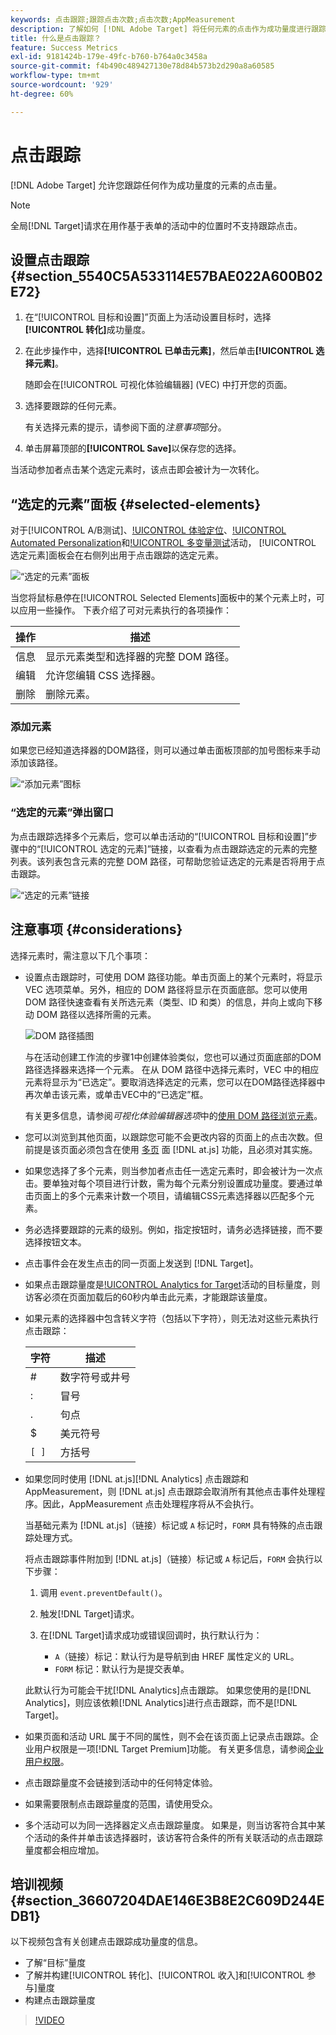 ```yaml
---
keywords: 点击跟踪;跟踪点击次数;点击次数;AppMeasurement
description: 了解如何 [!DNL Adobe Target] 将任何元素的点击作为成功量度进行跟踪。
title: 什么是点击跟踪？
feature: Success Metrics
exl-id: 9181424b-179e-49fc-b760-b764a0c3458a
source-git-commit: f4b490c489427130e78d84b573b2d290a8a60585
workflow-type: tm+mt
source-wordcount: '929'
ht-degree: 60%

---
```


# 点击跟踪

[!DNL Adobe Target] 允许您跟踪任何作为成功量度的元素的点击量。

>[!NOTE]
>
>全局[!DNL Target]请求在用作基于表单的活动中的位置时不支持跟踪点击。

## 设置点击跟踪 {#section_5540C5A533114E57BAE022A600B02E72}

1. 在“[!UICONTROL 目标和设置]”页面上为活动设置目标时，选择&#x200B;**[!UICONTROL 转化]**&#x200B;成功量度。
1. 在此步操作中，选择&#x200B;**[!UICONTROL 已单击元素]**，然后单击&#x200B;**[!UICONTROL 选择元素]**。

   随即会在[!UICONTROL 可视化体验编辑器] (VEC) 中打开您的页面。

1. 选择要跟踪的任何元素。

   有关选择元素的提示，请参阅下面的&#x200B;*注意事项*&#x200B;部分。

1. 单击屏幕顶部的&#x200B;**[!UICONTROL Save]**&#x200B;以保存您的选择。

当活动参加者点击某个选定元素时，该点击即会被计为一次转化。

## “选定的元素”面板 {#selected-elements}

对于[!UICONTROL A/B测试]、[!UICONTROL 体验定位](XT)、[!UICONTROL Automated Personalization](AP)和[!UICONTROL 多变量测试](MVT)活动， [!UICONTROL 选定元素]面板会在右侧列出用于点击跟踪的选定元素。

![“选定的元素”面板](/help/c-activities/r-success-metrics/assets/selected-elements.png)

当您将鼠标悬停在[!UICONTROL Selected Elements]面板中的某个元素上时，可以应用一些操作。 下表介绍了可对元素执行的各项操作：

| 操作 | 描述 |
| --- | --- |
| 信息 | 显示元素类型和选择器的完整 DOM 路径。 |
| 编辑 | 允许您编辑 CSS 选择器。 |
| 删除 | 删除元素。 |

### 添加元素

如果您已经知道选择器的DOM路径，则可以通过单击面板顶部的加号图标来手动添加该路径。

![“添加元素”图标](/help/c-activities/r-success-metrics/assets/add-element.png)

### “选定的元素”弹出窗口

为点击跟踪选择多个元素后，您可以单击活动的“[!UICONTROL 目标和设置]”步骤中的“[!UICONTROL 选定的元素]”链接，以查看为点击跟踪选定的元素的完整列表。该列表包含元素的完整 DOM 路径，可帮助您验证选定的元素是否将用于点击跟踪。

![“选定的元素”链接](/help/c-activities/r-success-metrics/assets/elements-selected-link.png)

## 注意事项 {#considerations}

选择元素时，需注意以下几个事项：

* 设置点击跟踪时，可使用 DOM 路径功能。单击页面上的某个元素时，将显示 VEC 选项菜单。另外，相应的 DOM 路径将显示在页面底部。您可以使用 DOM 路径快速查看有关所选元素（类型、ID 和类）的信息，并向上或向下移动 DOM 路径以选择所需的元素。

   ![DOM 路径插图](/help/c-activities/r-success-metrics/assets/click-tracking-dom.png)

   与在活动创建工作流的步骤1中创建体验类似，您也可以通过页面底部的DOM路径选择器来选择一个元素。 在从 DOM 路径中选择元素时，VEC 中的相应元素将显示为“已选定”。要取消选择选定的元素，您可以在DOM路径选择器中再次单击该元素，或单击VEC中的“已选定”框。

   有关更多信息，请参阅&#x200B;*可视化体验编辑器选项*&#x200B;中的[使用 DOM 路径浏览元素](/help/c-experiences/c-visual-experience-composer/viztarget-options.md#dom-path)。

* 您可以浏览到其他页面，以跟踪您可能不会更改内容的页面上的点击次数。但前提是该页面必须包含在使用  [多页](/help/c-experiences/c-visual-experience-composer/multipage-activity.md#concept_277E096063E14813AC5D8EDFA1D2ED48) 面 [!DNL at.js] 功能，且必须对其实施。
* 如果您选择了多个元素，则当参加者点击任一选定元素时，即会被计为一次点击。要单独对每个项目进行计数，需为每个元素分别设置成功量度。要通过单击页面上的多个元素来计数一个项目，请编辑CSS元素选择器以匹配多个元素。
* 务必选择要跟踪的元素的级别。例如，指定按钮时，请务必选择链接，而不要选择按钮文本。
* 点击事件会在发生点击的同一页面上发送到 [!DNL Target]。
* 如果点击跟踪量度是[!UICONTROL Analytics for Target](A4T)活动的目标量度，则访客必须在页面加载后的60秒内单击此元素，才能跟踪该量度。
* 如果元素的选择器中包含转义字符（包括以下字符），则无法对这些元素执行点击跟踪：

   | 字符 | 描述 |
   |---|---|
   | # | 数字符号或井号 |
   | : | 冒号 |
   | . | 句点 |
   | $ | 美元符号 |
   | `[ ]` | 方括号 |

* 如果您同时使用 [!DNL at.js][!DNL Analytics] 点击跟踪和 AppMeasurement，则 [!DNL at.js] 点击跟踪会取消所有其他点击事件处理程序。因此，AppMeasurement 点击处理程序将从不会执行。

   当基础元素为 [!DNL at.js]（链接）标记或 `A` 标记时，`FORM` 具有特殊的点击跟踪处理方式。

   将点击跟踪事件附加到 [!DNL at.js]（链接）标记或 `A` 标记后，`FORM` 会执行以下步骤：

   1. 调用 `event.preventDefault()`。

   1. 触发[!DNL Target]请求。

   1. 在[!DNL Target]请求成功或错误回调时，执行默认行为：

      * `A`（链接）标记：默认行为是导航到由 HREF 属性定义的 URL。
      * `FORM` 标记：默认行为是提交表单。

   此默认行为可能会干扰[!DNL Analytics]点击跟踪。 如果您使用的是[!DNL Analytics]，则应该依赖[!DNL Analytics]进行点击跟踪，而不是[!DNL Target]。

* 如果页面和活动 URL 属于不同的属性，则不会在该页面上记录点击跟踪。企业用户权限是一项[!DNL Target Premium]功能。 有关更多信息，请参阅[企业用户权限](/help/administrating-target/c-user-management/property-channel/property-channel.md)。

* 点击跟踪量度不会链接到活动中的任何特定体验。

* 如果需要限制点击跟踪量度的范围，请使用受众。

* 多个活动可以为同一选择器定义点击跟踪量度。 如果是，则当访客符合其中某个活动的条件并单击该选择器时，该访客符合条件的所有关联活动的点击跟踪量度都会相应增加。

## 培训视频 {#section_36607204DAE146E3B8E2C609D244EDB1}

以下视频包含有关创建点击跟踪成功量度的信息。

* 了解“目标”量度
* 了解并构建[!UICONTROL 转化]、[!UICONTROL 收入]和[!UICONTROL 参与]量度
* 构建点击跟踪量度

>[!VIDEO](https://video.tv.adobe.com/v/17380)
